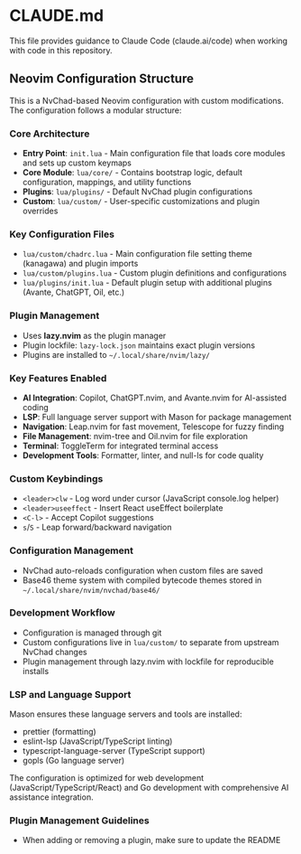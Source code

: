 # CLAUDE.md

This file provides guidance to Claude Code (claude.ai/code) when working with code in this repository.

## Neovim Configuration Structure

This is a NvChad-based Neovim configuration with custom modifications. The configuration follows a modular structure:

### Core Architecture
- **Entry Point**: `init.lua` - Main configuration file that loads core modules and sets up custom keymaps
- **Core Module**: `lua/core/` - Contains bootstrap logic, default configuration, mappings, and utility functions
- **Plugins**: `lua/plugins/` - Default NvChad plugin configurations
- **Custom**: `lua/custom/` - User-specific customizations and plugin overrides

### Key Configuration Files
- `lua/custom/chadrc.lua` - Main configuration file setting theme (kanagawa) and plugin imports
- `lua/custom/plugins.lua` - Custom plugin definitions and configurations
- `lua/plugins/init.lua` - Default plugin setup with additional plugins (Avante, ChatGPT, Oil, etc.)

### Plugin Management
- Uses **lazy.nvim** as the plugin manager
- Plugin lockfile: `lazy-lock.json` maintains exact plugin versions
- Plugins are installed to `~/.local/share/nvim/lazy/`

### Key Features Enabled
- **AI Integration**: Copilot, ChatGPT.nvim, and Avante.nvim for AI-assisted coding
- **LSP**: Full language server support with Mason for package management
- **Navigation**: Leap.nvim for fast movement, Telescope for fuzzy finding
- **File Management**: nvim-tree and Oil.nvim for file exploration
- **Terminal**: ToggleTerm for integrated terminal access
- **Development Tools**: Formatter, linter, and null-ls for code quality

### Custom Keybindings
- `<leader>clw` - Log word under cursor (JavaScript console.log helper)
- `<leader>useeffect` - Insert React useEffect boilerplate
- `<C-l>` - Accept Copilot suggestions
- `s`/`S` - Leap forward/backward navigation

### Configuration Management
- NvChad auto-reloads configuration when custom files are saved
- Base46 theme system with compiled bytecode themes stored in `~/.local/share/nvim/nvchad/base46/`

### Development Workflow
- Configuration is managed through git
- Custom configurations live in `lua/custom/` to separate from upstream NvChad changes
- Plugin management through lazy.nvim with lockfile for reproducible installs

### LSP and Language Support
Mason ensures these language servers and tools are installed:
- prettier (formatting)
- eslint-lsp (JavaScript/TypeScript linting)  
- typescript-language-server (TypeScript support)
- gopls (Go language server)

The configuration is optimized for web development (JavaScript/TypeScript/React) and Go development with comprehensive AI assistance integration.

### Plugin Management Guidelines
- When adding or removing a plugin, make sure to update the README